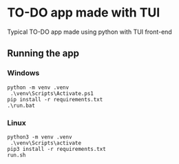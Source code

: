 # TO-DO app made with TUI
Typical TO-DO app made using python with TUI front-end

## Running the app
### Windows
```python -m venv .venv``` <br>
``` .\venv\Scripts\Activate.ps1``` <br>
```pip install -r requirements.txt``` <br>
```.\run.bat```
### Linux
```python3 -m venv .venv``` <br>
``` .\venv\Scripts\activate``` <br>
```pip3 install -r requirements.txt``` <br>
```run.sh```